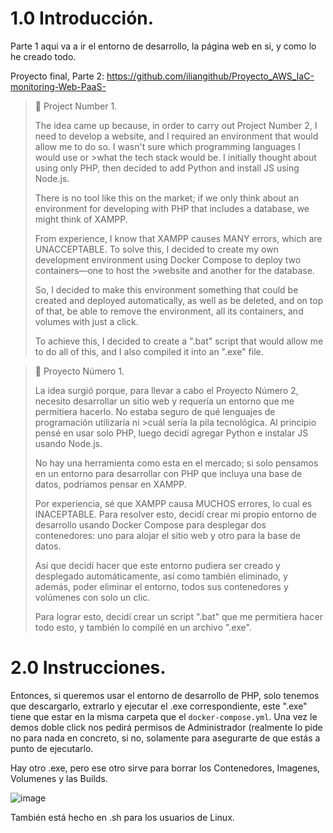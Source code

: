 # 1.0 Introducción.
Parte 1
aqui va a ir el entorno de desarrollo, la página web en si, y como lo he creado todo.

Proyecto final, Parte 2: https://github.com/iliangithub/Proyecto_AWS_IaC-monitoring-Web-PaaS-

> 🔴 Project Number 1.
>
>The idea came up because, in order to carry out Project Number 2, I need to develop a website, and I required an environment that would allow me to do so. I wasn't sure which programming languages I would use or >what the tech stack would be. I initially thought about using only PHP, then decided to add Python and install JS using Node.js.
>
>There is no tool like this on the market; if we only think about an environment for developing with PHP that includes a database, we might think of XAMPP.
>
>From experience, I know that XAMPP causes MANY errors, which are UNACCEPTABLE. To solve this, I decided to create my own development environment using Docker Compose to deploy two containers—one to host the >website and another for the database.
>
>So, I decided to make this environment something that could be created and deployed automatically, as well as be deleted, and on top of that, be able to remove the environment, all its containers, and volumes with just a click.
>
>To achieve this, I decided to create a ".bat" script that would allow me to do all of this, and I also compiled it into an ".exe" file.
>


>🔴 Proyecto Número 1.
>
>La idea surgió porque, para llevar a cabo el Proyecto Número 2, necesito desarrollar un sitio web y requería un entorno que me permitiera hacerlo. No estaba seguro de qué lenguajes de programación utilizaría ni >cuál sería la pila tecnológica. Al principio pensé en usar solo PHP, luego decidí agregar Python e instalar JS usando Node.js.
>
>No hay una herramienta como esta en el mercado; si solo pensamos en un entorno para desarrollar con PHP que incluya una base de datos, podríamos pensar en XAMPP.
>
>Por experiencia, sé que XAMPP causa MUCHOS errores, lo cual es INACEPTABLE. Para resolver esto, decidí crear mi propio entorno de desarrollo usando Docker Compose para desplegar dos contenedores: uno para alojar el sitio web y otro para la base de datos.
>
>Así que decidí hacer que este entorno pudiera ser creado y desplegado automáticamente, así como también eliminado, y además, poder eliminar el entorno, todos sus contenedores y volúmenes con solo un clic.
>
>Para lograr esto, decidí crear un script ".bat" que me permitiera hacer todo esto, y también lo compilé en un archivo ".exe".
>

# 2.0 Instrucciones.

Entonces, si queremos usar el entorno de desarrollo de PHP, solo tenemos que descargarlo, extrarlo y ejecutar el .exe correspondiente, este ".exe" tiene que estar en la misma carpeta que el `docker-compose.yml`.
Una vez le demos doble click nos pedirá permisos de Administrador (realmente lo pide no para nada en concreto, si no, solamente para asegurarte de que estás a punto de ejecutarlo.

Hay otro .exe, pero ese otro sirve para borrar los Contenedores, Imagenes, Volumenes y las Builds.

![image](https://github.com/user-attachments/assets/4eb90bb1-2373-4401-ab31-16ef9a3a7fec)

También está hecho en .sh para los usuarios de Linux.
